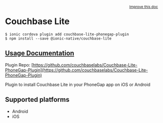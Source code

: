 <a style="float:right;font-size:12px;" href="http://github.com/ionic-team/ionic-native/edit/master/src/@ionic-native/plugins/couchbase-lite/index.ts#L1">
  Improve this doc
</a>

# Couchbase Lite

```
$ ionic cordova plugin add couchbase-lite-phonegap-plugin
$ npm install --save @ionic-native/couchbase-lite
```

## [Usage Documentation](https://ionicframework.com/docs/native/couchbase-lite/)

Plugin Repo: [https://github.com/couchbaselabs/Couchbase-Lite-PhoneGap-Plugin](https://github.com/couchbaselabs/Couchbase-Lite-PhoneGap-Plugin)

Plugin to install Couchbase Lite in your PhoneGap app on iOS or Android

## Supported platforms
- Android
- iOS



